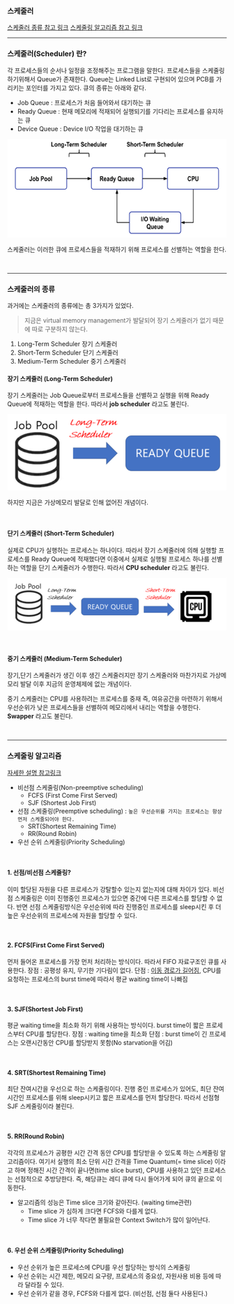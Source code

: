 ### 스케줄러
[스케줄러 종류 참고 링크](https://jhnyang.tistory.com/372)
[스케줄링 알고리즘 참고 링크](https://hyunah030.tistory.com/4)

***

### 스케줄러(Scheduler) 란?
각 프로세스들의 순서나 일정을 조정해주는 프로그램을 말한다.
프로세스들을 스케줄링 하기위해서 Queue가 존재한다.
Queue는 Linked List로 구현되어 있으며 PCB를 가리키는 포인터를 가지고 있다.
큐의 종류는 아래와 같다.

* Job Queue : 프로세스가 처음 들어와서 대기하는 큐
* Ready Queue : 현재 메모리에 적재되어 실행되기를 기다리는 프로세스를 유지하는 큐
* Device Queue : Device I/O 작업을 대기하는 큐

![](2022-01-14-11-27-06.png)

스케줄러는 이러한 큐에 프로세스들을 적재하기 위해 프로세스를 선별하는 역할을 한다.

<br>

***

### 스케줄러의 종류
과거에는 스케줄러의 종류에는 총 3가지가 있었다.
> 지금은 virtual memory management가 발달되어 장기 스케줄러가 없기 때문에 따로 구분하지 않는다.
1. Long-Term Scheduler 장기 스케줄러
2. Short-Term Scheduler 단기 스케줄러
3. Medium-Term Scheduler 중기 스케줄러

#### 장기 스케줄러 (Long-Term Scheduler)
장기 스케줄러는 Job Queue로부터 프로세스들을 선별하고 실행을 위해 Ready Queue에 적재하는 역할을 한다.
따라서 **job scheduler** 라고도 불린다.

![](2022-01-14-11-17-55.png)

하지만 지금은 가상메모리 발달로 인해 없어진 개념이다.

<br>

#### 단기 스케줄러 (Short-Term Scheduler)
실제로 CPU가 실행하는 프로세스는 하나이다.
따라서 장기 스케줄러에 의해 실행할 프로세스를 Ready Queue에 적재했다면 
이중에서 실제로 실행될 프로세스 하나를 선별하는 역할을 단기 스케줄러가 수행한다.
따라서 **CPU scheduler** 라고도 불린다.

![](2022-01-14-11-33-00.png)

<br>

#### 중기 스케줄러 (Medium-Term Scheduler)
장기,단기 스케줄러가 생긴 이후 생긴 스케줄러지만
장기 스케줄러와 마찬가지로 가상메모리 발달 이후 지금의 운영체제에 없는 개념이다.

중기 스케줄러는 CPU를 사용하려는 프로세스를 중재 즉, 여유공간을 마련하기 위해서
우선순위가 낮은 프로세스들을 선별하여 메모리에서 내리는 역할을 수행한다.
**Swapper** 라고도 불린다.

<br>

***

### 스케줄링 알고리즘
[자세한 설명 참고링크](https://hyunah030.tistory.com/4)

* 비선점 스케줄링(Non-preemptive scheduling)
    * FCFS (First Come First Served)
    * SJF (Shortest Job First)
* 선점 스케줄링(Preemptive scheduling) : `높은 우선순위를 가지는 프로세스는 항상 먼저 스케줄되어야 한다.`
    * SRT(Shortest Remaining Time)
    * RR(Round Robin)
* 우선 순위 스케줄링(Priority Scheduling)

<br>

#### 1. 선점/비선점 스케줄링?
이미 할당된 자원을 다른 프로세스가 강탈할수 있는지 없는지에 대해 차이가 있다.
비선점 스케줄링은 이미 진행중인 프로세스가 있으면 중간에 다른 프로세스를 할당할 수 없다.
반면 선점 스케줄링방식은 우선순위에 따라 진행중인 프로세스를 sleep시킨 후 더 높은 우선순위의 프로세스에 자원을 할당할 수 있다.

<br>

#### 2. FCFS(First Come First Served)
먼저 들어온 프로세스를 가장 먼저 처리하는 방식이다.
따라서 FIFO 자료구조인 큐를 사용한다.
장점 : 공평성 유지, 무기한 기다림이 없다.
단점 : [이동 경로가 길어짐](https://jhnyang.tistory.com/104), CPU를 요청하는 프로세스의 burst time에 따라서 평균 waiting time이 나빠짐

<br>

#### 3. SJF(Shortest Job First)
평균 waiting time을 최소화 하기 위해 사용하는 방식이다.
burst time이 짧은 프로세스부터 CPU를 할당한다.
장점 : waiting time을 최소화
단점 : burst time이 긴 프로세스는 오랜시간동안 CPU를 할당받지 못함(No starvation을 어김)

<br>

#### 4. SRT(Shortest Remaining Time)
최단 잔여시간을 우선으로 하는 스케줄링이다.
진행 중인 프로세스가 있어도, 최단 잔여시간인 프로세스를 위해 sleep시키고 짧은 프로세스를 먼저 할당한다.
따라서 선점형 SJF 스케줄링이라 불린다.

<br>

#### 5. RR(Round Robin)
각각의 프로세스가 공평한 시간 간격 동안 CPU를 할당받을 수 있도록 하는 스케줄링 알고리즘이다.
여기서 실행의 최소 단위 시간 간격을 Time Quantum(= time slice) 이라고 하며
정해진 시간 간격이 끝나면(time slice burst), CPU를 사용하고 있던 프로세스는 선점적으로 추방당한다.
즉, 해당큐는 레디 큐에 다시 들어가게 되어 큐의 끝으로 이동한다.

* 알고리즘의 성능은 Time slice 크기와 같아진다. (waiting time관련)
    * Time slice 가 심하게 크다면 FCFS와 다를게 없다.
    * Time slice 가 너무 작다면 불필요한 Context Switch가 많이 일어난다.

<br>

#### 6. 우선 순위 스케줄링(Priority Scheduling)
* 우선 순위가 높은 프로세스에 CPU를 우선 할당하는 방식의 스케줄링
* 우선 순위는 시간 제한, 메모리 요구량, 프로세스의 중요성, 자원사용 비용 등에 따라 달라질 수 있다.
* 우선 순위가 같을 경우, FCFS와 다를게 없다. (비선점, 선점 둘다 사용된다.)